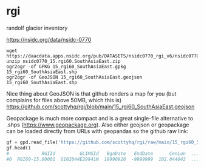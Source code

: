 # rgi
randolf glacier inventory

https://nsidc.org/data/nsidc-0770

```
wget https://daacdata.apps.nsidc.org/pub/DATASETS/nsidc0770_rgi_v6/nsidc0770_15.rgi60.SouthAsiaEast.zip
unzip nsidc0770_15.rgi60.SouthAsiaEast.zip
ogr2ogr -of GPKG 15_rgi60_SouthAsiaEast.gpkg 15_rgi60_SouthAsiaEast.shp
ogr2ogr -of GeoJSON 15_rgi60_SouthAsiaEast.geojson 15_rgi60_SouthAsiaEast.shp
```

Nice thing about GeoJSON is that github renders a map for you (but complains for files above 50MB, which this is)
https://github.com/scottyhq/rgi/blob/main/15_rgi60_SouthAsiaEast.geojson

Geopackage is much more compact and is a great single-file alternative to .shps (https://www.geopackage.org). Also either geojson or geopackage can be loaded directly from URLs with geopandas so the github raw link:


```python
gf = gpd.read_file('https://github.com/scottyhq/rgi/raw/main/15_rgi60_SouthAsiaEast.gpkg')
gf.head()
#            RGIId         GLIMSId   BgnDate   EndDate      CenLon  ...  TermType Surging Linkages  Name                                           geometry
#0  RGI60-15.00001  G102044E29941N  19990920  -9999999  102.044042  ...         0       9        9  None  POLYGON ((102.03759 29.93828, 102.03759 29.938...
```
